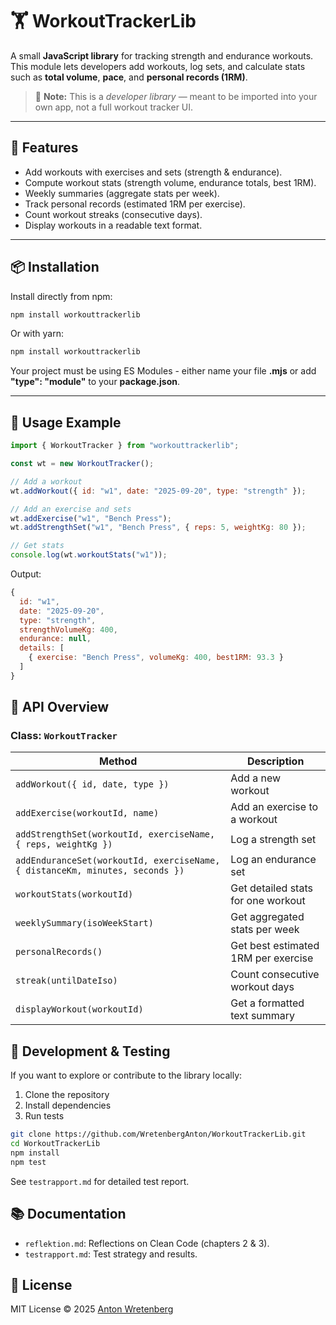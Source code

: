 # 🏋 WorkoutTrackerLib

A small **JavaScript library** for tracking strength and endurance workouts.  
This module lets developers add workouts, log sets, and calculate stats such as **total volume**, **pace**, and **personal records (1RM)**.

> 🧩 **Note:** This is a *developer library* — meant to be imported into your own app, not a full workout tracker UI.

---

## 🌟 Features

- Add workouts with exercises and sets (strength & endurance).
- Compute workout stats (strength volume, endurance totals, best 1RM).
- Weekly summaries (aggregate stats per week).
- Track personal records (estimated 1RM per exercise).
- Count workout streaks (consecutive days).
- Display workouts in a readable text format.

---

## 📦 Installation

Install directly from npm:
```bash
npm install workouttrackerlib
```
Or with yarn:
```bash
npm install workouttrackerlib
```
Your project must be using ES Modules - either name your file **.mjs** or add **"type": "module"** to your **package.json**.

---

## 🚀 Usage Example

```js
import { WorkoutTracker } from "workouttrackerlib";

const wt = new WorkoutTracker();

// Add a workout
wt.addWorkout({ id: "w1", date: "2025-09-20", type: "strength" });

// Add an exercise and sets
wt.addExercise("w1", "Bench Press");
wt.addStrengthSet("w1", "Bench Press", { reps: 5, weightKg: 80 });

// Get stats
console.log(wt.workoutStats("w1"));
```
Output:
```js
{
  id: "w1",
  date: "2025-09-20",
  type: "strength",
  strengthVolumeKg: 400,
  endurance: null,
  details: [
    { exercise: "Bench Press", volumeKg: 400, best1RM: 93.3 }
  ]
}
```

## 🧠 API Overview

### Class: `WorkoutTracker`

| Method | Description |
|--------|--------------|
| `addWorkout({ id, date, type })` | Add a new workout |
| `addExercise(workoutId, name)` | Add an exercise to a workout |
| `addStrengthSet(workoutId, exerciseName, { reps, weightKg })` | Log a strength set |
| `addEnduranceSet(workoutId, exerciseName, { distanceKm, minutes, seconds })` | Log an endurance set |
| `workoutStats(workoutId)` | Get detailed stats for one workout |
| `weeklySummary(isoWeekStart)` | Get aggregated stats per week |
| `personalRecords()` | Get best estimated 1RM per exercise |
| `streak(untilDateIso)` | Count consecutive workout days |
| `displayWorkout(workoutId)` | Get a formatted text summary |


## 🧪 Development & Testing

If you want to explore or contribute to the library locally:

1. Clone the repository  
2. Install dependencies  
3. Run tests

```bash
git clone https://github.com/WretenbergAnton/WorkoutTrackerLib.git
cd WorkoutTrackerLib
npm install
npm test
```

See `testrapport.md` for detailed test report.

## 📚 Documentation

- `reflektion.md`: Reflections on Clean Code (chapters 2 & 3).
- `testrapport.md`: Test strategy and results.

## 📜 License

MIT License © 2025 [Anton Wretenberg](https://github.com/WretenbergAnton)

